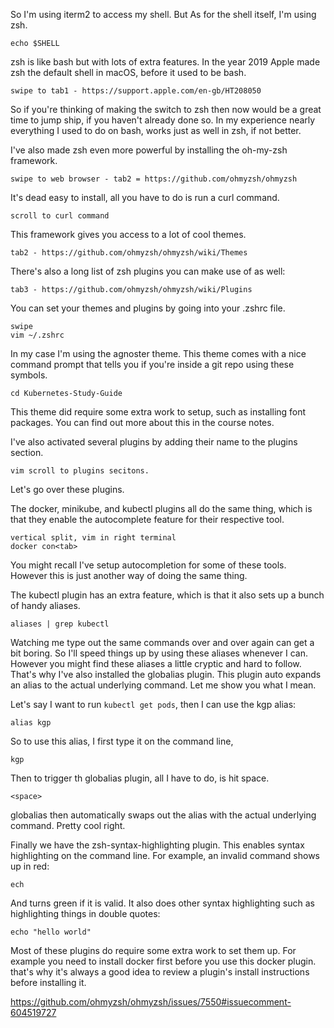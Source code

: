 So I'm using iterm2 to access my shell. But As for the shell itself, I'm using zsh.

```
echo $SHELL
```

zsh is like bash but with lots of extra features. In the year 2019 Apple made zsh the default shell in macOS, before it used to be bash.

```
swipe to tab1 - https://support.apple.com/en-gb/HT208050
```


So if you're thinking of making the switch to zsh then now would be a great time to jump ship, if you haven't already done so. In my experience nearly everything I used to do on bash, works just as well in zsh, if not better.

I've also made zsh even more powerful by installing the oh-my-zsh framework.

```
swipe to web browser - tab2 = https://github.com/ohmyzsh/ohmyzsh
```

It's dead easy to install, all you have to do is run a curl command.

```
scroll to curl command
```



This framework gives you access to a lot of cool themes.

```
tab2 - https://github.com/ohmyzsh/ohmyzsh/wiki/Themes
```

There's also a long list of zsh plugins you can make use of as well:

```
tab3 - https://github.com/ohmyzsh/ohmyzsh/wiki/Plugins
```

You can set your themes and plugins by going into your .zshrc file.


```
swipe
vim ~/.zshrc
```


In my case I'm using the agnoster theme. This theme comes with a nice command prompt that tells you if you're inside a git repo using these symbols.

```
cd Kubernetes-Study-Guide
```

This theme did require some extra work to setup, such as installing font packages. You can find out more about this in the course notes.



I've also activated several plugins by adding their name to the plugins section.

```
vim scroll to plugins secitons.
```

Let's go over these plugins.

The docker, minikube, and kubectl plugins all do the same thing, which is that they enable the autocomplete feature for their respective tool.

```
vertical split, vim in right terminal
docker con<tab>
```

You might recall I've setup autocompletion for some of these tools. However this is just another way of doing the same thing.

The kubectl plugin has an extra feature, which is that it also sets up a bunch of handy aliases.

```
aliases | grep kubectl
```

Watching me type out the same commands over and over again can get a bit boring. So I'll speed things up by using these aliases whenever I can.
However you might find these aliases a little cryptic and hard to follow. That's why I've also installed the globalias plugin. This plugin auto expands an alias to the actual underlying command. Let me show you what I mean.



Let's say I want to run `kubectl get pods`, then I can use the kgp alias:

```
alias kgp
```

So to use this alias, I first type it on the command line,


```
kgp
```

Then to trigger th globalias plugin, all I have to do, is hit space.

```
<space>
```

globalias then automatically swaps out the alias with the actual underlying command. Pretty cool right.

Finally we have the zsh-syntax-highlighting plugin. This enables syntax highlighting on the command line. For example, an invalid command shows up in red:


```
ech
```

And turns green if it is valid. It also does other syntax highlighting such as highlighting things in double quotes:

```
echo "hello world"
```

Most of these plugins do require some extra work to set them up. For example you need to install docker first before you use this docker plugin. that's why it's always a good idea to review a plugin's install instructions before installing it.



https://github.com/ohmyzsh/ohmyzsh/issues/7550#issuecomment-604519727